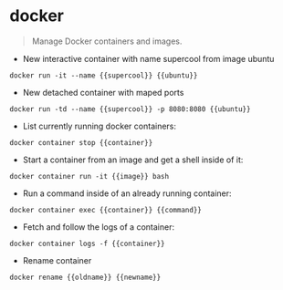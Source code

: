 # docker

> Manage Docker containers and images.

- New interactive container with name supercool from image ubuntu 

`docker run -it --name {{supercool}} {{ubuntu}}`

- New detached container with maped ports

`docker run -td --name {{supercool}} -p 8080:8080 {{ubuntu}}`

- List currently running docker containers:

`docker container stop {{container}}`

- Start a container from an image and get a shell inside of it:

`docker container run -it {{image}} bash`

- Run a command inside of an already running container:

`docker container exec {{container}} {{command}}`

- Fetch and follow the logs of a container:

`docker container logs -f {{container}}`

- Rename container

`docker rename {{oldname}} {{newname}}`
